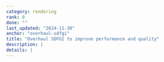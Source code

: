 ```yaml
---
category: rendering
rank: 0
done: ""
last_updated: "2024-11-30"
anchor: "overhaul-sdfgi"
title: "Overhaul SDFGI to improve performance and quality"
description: |
details: |
---
```

